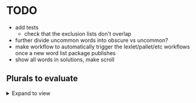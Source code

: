 # TODO

- add tests
  - check that the exclusion lists don't overlap
- further divide uncommon words into obscure vs uncommon?
- make workflow to automatically trigger the lexlet/pallet/etc workflows once a new word list package publishes
- show all words in solutions, make scroll

## Plurals to evaluate

<details><summary>Expand to view</summary>BEANIES
BEACONS
ARCADES
ANTHEMS
ANGLERS
ANALOGS
AMOEBAS
ADJUSTS
ABSURDS
MADDENS
MANTELS
MANURES
MEDLEYS
MORGUES
MUFFLES
MYSTICS
PACKERS
PALATES
PARKERS
PARLEYS
PAROLES
PARSERS
PASCALS
PAUPERS
PAYDAYS
PAYOUTS
PINKIES
PLAQUES
PLASMAS
PLIGHTS
PLOUGHS
POETICS
POMMELS
POPPERS
POSSUMS
PULLEYS
PULPITS
PUNDITS
PURISTS
PURSUES
REAPERS
REBATES
RECKONS
RECOUPS
REPEALS
REPOSES
RESALES
RETYPES
REVERES
REWRAPS
RISINGS
ROAMERS
ROCKERS
ROLLERS
ROOFERS
ROOKIES
ROUTERS
RUDDERS
RULINGS
RUNOFFS
RUNWAYS
SADISTS
SAFARIS
SALIVAS
SALMONS
SALUTES
SATIRES
SCYTHES
SELLERS
SETTERS
SINKERS
SITTERS
SLIDERS
SLIGHTS
SPACERS

AVERAGES
AUDIBLES
ASTOUNDS
ASSUREDS
ASHTRAYS
ASCRIBES
ASCETICS
ARTWORKS
ARSENALS
ARRIVALS-
ARMBANDS
ARCHWAYS
APPEASES
ALMANACS
AIRSHOWS
AIRSHIPS
AIRPORTS
AIRLOCKS
AIRLIFTS?????
AILMENTS-
AFFLICTS
AEROSOLS
ADMIRALS
ADJUNCTS
**ADAPTORS**
**ADAPTERS**
ACRYLICS
ACCUSERS
ACCLAIMS
ABDOMENS
ABALONES
GATEWAYS
GAZETTES
GEARINGS
GENERICS
GENTILES
GETAWAYS
GLUTTONS

GRAPPLES-
GREMLINS-
GRIDDLES
GRIFFINS
GRINDERS
GROOMERS
GROUPERS
GROUPIES
GROWLERS

INBOUNDS
INBREEDS
INCENSES
INCISORS
INCLINES
INDULGES
INERTIAS
INFERNOS
INFIDELS
INFIELDS
INFLATES
INFLICTS
INFUSERS
INHABITS
INHALERS
INHERITS
INHIBITS
INKBLOTS
INKLINGS
INQUESTS
INQUIRES
INSIDERS
INSPECTS
INSPIRES
INSTALLS
INSTANTS
INSULARS
INSULINS
INSUREDS
INTERIMS
INTRUDES
INVADERS
INVALIDS
INVERSES
IRONINGS
ITCHINGS
ITEMIZES

LABORERS
LACQUERS
LACTATES
LACTOSES
LAGGINGS
LAMPOONS
LAMPREYS
LANDINGS
LASAGNAS
LASTINGS
LATERALS
LATTICES
LAUNDERS
LEADINGS
LEAFLETS
LEAKAGES
LEANINGS
LEARNERS
LEASINGS
LEATHERS
LEAVINGS
LECTERNS
LEOTARDS
LESBIANS
LIAISONS
LICENSES
LIGHTENS
LIGHTERS
LINEAGES
LISTINGS
LITERALS
MANHOLES
MARIMBAS
MARINERS
MARSHALS
MATINEES
MAXIMUMS
MEDICALS
MEMENTOS
MENDINGS
MESSIAHS
METHANES
MICROBES
MIDLANDS
MIDLINES
MIDRIFFS
MIDTERMS
MIDTOWNS
MIDWEEKS
MIDWIFES
MIGRANTS
MIGRATES
MILEAGES
MILITIAS
MINDSETS
MINIMALS
MINIMUMS
MISFIRES
MISLEADS
MISREADS
MISTRALS
MIXTURES
MOBSTERS
MOLDINGS
MOLLUSKS
MONGRELS
MONIKERS
MONTAGES
MOURNERS
MUFFLERS
MUGSHOTS
MUNDANES
MUSICALS
MUSKRATS
NARRATES
NATURALS
NECKINGS
NECKTIES
NETTINGS
NEUTRALS
NEUTRONS
NIBBLERS
NIRVANAS
NITPICKS
NITRITES
NOMINALS
NOMINEES
NOVELLAS
NUMERALS
NUMERICS
NUTCASES
OBELISKS
ODDBALLS
ODYSSEYS
OFFENSES
OFFSIDES
OPENINGS
OPOSSUMS
OPTIMUMS
ORBITALS
ORCHARDS
ORDINALS
OREGANOS
ORGANICS
ORIFICES
ORIGAMIS
OUTCASTS
OUTDATES
OUTFLOWS
OUTGROWS
OUTLOOKS
OUTRANKS
OUTSIDES
OVERBIDS
OVERLAPS
OVERLAYS
OVERPAYS
OVERRUNS
OVERUSES
OVULATES
PACKINGS
PADDINGS
PADDOCKS
PAGEANTS
PAIRINGS
PALETTES
PANTHERS
PAPRIKAS
PARAGONS
PARAPETS
PARASOLS
PARKINGS
PARKWAYS
PARTAKES
PARTIALS
PARTINGS
PASSINGS
PASSIVES
PASTIMES
PASTURES
PATHWAYS
PATRIOTS
PAYBACKS
PAYLOADS
PAYROLLS
PEACOCKS
PEDDLERS
PENANCES
PENDANTS
PENNANTS
PERCENTS
PERFORMS
PERFUMES
PERSONAS
PHANTOMS
PICCOLOS
PIGSKINS
PILLAGES
PINBALLS
PINCHERS
PINHEADS
PINHOLES
PITCHERS-
PITFALLS-
PITTINGS
PLACATES
PLACEBOS
PLACINGS
PLANTERS
PLASTERS
PLATEAUS
PLATOONS
PLATTERS
PLAYPENS
PLUNGERS
POTLUCKS
PRAIRIES
PREDICTS-
PREFACES
PREFECTS
PRELUDES-
PREQUELS
PRETEXTS
PREVAILS
PREVENTS
PREVIEWS
PRIMINGS
PROBATES
PROCURES
PROFANES
PROSPERS
PROTEGES
PROWLERS
PULSATES
PURSUITS

QUARTETS
QUICKENS
QUINTETS

RAMPAGES
RAMPARTS
RANCHERS-
RANKINGS
RANSACKS
READINGS
REAGENTS
REBOUNDS
REBUILDS
RECLAIMS
RECOUNTS
REFUSALS
REGIMENS
RELIEVES
REMODELS
REMORSES
REMOVALS
REMOVERS
RENEWALS
REORDERS-
REPAINTS-
REPLETES
REPLICAS-
REPRINTS
REPTILES-
REPULSES
REROUTES-
RESCINDS
RESCUERS-
RESHAPES
RESIDUES-
RESOLVES
RESOUNDS
RESPONDS-
RESTARTS
RESTATES
RESTORES-
RETHINKS
RETIREES-
RETRACES
RETRACTS
RETRAINS
RETREATS
REUNIONS-
REUNITES
REVENGES
REVERSES
REVISITS
REVIVALS
REVOLVES
REWRITES

RINSINGS ???
RIPTIDES
RIVIERAS
ROADWAYS
ROARINGS
ROLLINGS
ROOFTOPS-
ROSEBUDS-
ROSETTES
ROTATORS
ROTUNDAS
ROUTINES-
ROWBOATS-
RUBBINGS
RUBDOWNS
RUMMAGES-
RUNAWAYS
RUNDOWNS
RUPTURES-

SMOLDERS
SOLICITS-
SOLOISTS
SOLVENTS
SPECTERS
SPINDLES
SPINNERS
SPINOFFS-
SPLICERS
SPOILERS-
SPOTTERS
STACKERS
STALKERS
STAPLERS
STEEPLES
STEPSONS
STINGERS
STIPENDS
STIRRUPS
SUBLIMES
SUBTYPES
SUBVERTS-
SUFFICES-
SUNBEAMS
SUNBURNS-
SUNRISES
SUNROOMS
SUPPOSES
SURNAMES
SWADDLES-
SWAGGERS-
SWEETIES
SWINDLES
SWINGERS
</details>
